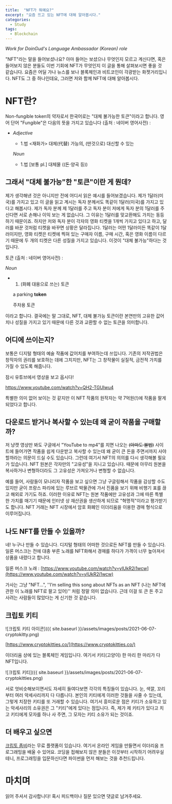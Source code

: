 ```yaml
---
title:  "NFT가 뭐예요?"
excerpt: "요즘 뜨고 있는 NFT에 대해 알아봅시다."
categories:
  - Study
tags:
  - Blockchain
---
```


*Work for DoinGud's Language Ambassador (Korean) role*

"NFT"라는 말을 들어보셨나요? 아마 들어는 보셨으나 무엇인지 모르고 계신다면, 혹은 들어보지 않은 분들도 이번 기회에 NFT가 무엇인지 이 글을 통해 살펴보시면 좋을 것 같습니다. 요즘은 어딜 가나 뉴스를 보나 블록체인과 비트코인이 각광받는 화젯거리입니다. NFT도 그 중 하나인데요, 그러면 저와 함께 NFT에 대해 알아봅시다.

# NFT란?

Non-fungible token의 약자로서 한국어로는 "대체 불가능한 토큰"이라고 합니다. 영어 단어 "Fungible"은 다음의 뜻을 가지고 있습니다 (출처 : 네이버 영어사전) :

- *Adjective*

  - 1.법
    <재화가> 대체(代替) 가능의, (딴것으로) 대신할 수 있는

  *Noun*

  - 1.법
    [보통 pl.] 대체물 ((돈·양곡 등))

## 그래서 "대체 불가능"한 "토큰"이란 게 뭔데?

제가 생각해낸 것은 아니지만 전에 어디서 읽은 예시를 들어보겠습니다. 제가 1달러(미국)를 가지고 있고 이 글을 읽고 계시는 독자 분께서도 똑같이 1달러(미국)를 가지고 있다고 해봅시다. 제가 독자 분께 제 1달러를 주고 독자 분이 저에게 독자 분의 1달러를 주신다면 서로 손해나 이익 보는 게 없습니다. 그 이유는 1달러를 맞교환해도 가치는 동등하기 때문이죠. 하지만 저와 독자 분이 각자의 영화 티켓을 1개씩 가지고 있다고 하고, 달러를 바꾼 것처럼 티켓을 바꾸면 상황은 달라집니다. 1달러는 어떤 1달러이든 똑같이 1달러이지만, 영화 티켓은 티켓에 찍혀 있는 구매자 이름, 구매 시간, 혹은 영화 이름이 다르기 때문에 두 개의 티켓은 다른 성질을 가지고 있습니다. 이것이 "대체 불가능"하다는 것입니다.

토큰 (출처 : 네이버 영어사전) :

*Noun*

- 1. (화폐 대용으로 쓰는) 토큰

  a parking **token** 

  주차용 토큰

이라고 합니다. 결국에는 말 그대로, NFT, 대체 불가능 토큰이란 본연만의 고유한 값어치나 성질을 가지고 있기 때문에 다른 것과 교환할 수 없는 토큰을 의미합니다.

## 어디에 쓰이는지?

보통은 디지털 형태의 예술 작품에 값어치를 부여하는데 쓰입니다. 기존의 저작권법은 창작자의 권리를 보호하는 데에 그치지만, NFT는 그 창작물이 실질적, 금전적 가치를 가질 수 있도록 해줍니다.

잠시 유튜브에서 영상을 보고 옵시다!

https://www.youtube.com/watch?v=QH2-TGUlwu4

특별한 의미 없어 보이는 것 같지만 이 NFT 작품의 원작자는 약 7억원(!)에 작품을 팔게 되었다고 합니다.

## 다운로드 받거나 복사할 수 있는데 왜 굳이 작품을 구매할까?

저 냥캣 영상만 봐도 구글에서 "YouTube to mp4"를 치면 나오는 ~~(아마도 불법)~~ 사이트에 들어가면 작품을 쉽게 다운받고 복사할 수 있는데 왜 굳이 큰 돈을 주면서까지 사야 할까라는 의문이 드실 수도 있습니다. 그런데 여기서 NFT의 의의를 다시 생각해볼 필요가 있습니다. NFT 원본은 각자만의 "고유성"을 지니고 있습니다. 때문에 아무리 원본을 복사하거나 변형하더라도 그 고유성은 가져오거나 변형할 수 없습니다.

예를 들어, 사람들이 모나리자 작품을 보고 싶으면 그냥 구글링해서 작품을 감상할 수도 있지만 굳이 프랑스 파리에 있는 루브르 박물관에 가서 진품을 보기 위해 비행기 표를 끊고 해외로 가기도 하죠. 이러한 이유로 NFT는 원본 작품에만 고유성과 그에 따른 특별한 가치를 매기기 때문에 인터넷 상 재산권을 생산하게 되므로 "혁명적"이라고 평가받기도 합니다. NFT 거래는 NFT 시장에서 암호 화폐인 이더리움을 이용한 경매 형식으로 이루어집니다.

## 나도 NFT를 만들 수 있을까?

네! 누구나 만들 수 있습니다. 디지털 형태의 어떠한 것으로든 NFT를 만들 수 있습니다. 일론 머스크는 전에 대충 부른 노래를 NFT화해서 경매를 하다가 가격이 너무 높아져서 상품을 내렸다고 합니다.

일론 머스크 노래 : [https://www.youtube.com/watch?v=ylUkR2i1wcw](https://www.youtube.com/watch?v=ylUkR2i1wcw)

가사는 그냥 "NFT...", ''I’m selling this song about NFTs as an NFT (나는 NFT에 관한 이 노래를 NFT로 팔고 있어)'' 처럼 정말 의미 없습니다. 근데 이걸 또 큰 돈 주고 사려는 사람들이 많았다는 게 신기한 것 같습니다.

## 크립토 키티

![크립토 키티 아이콘]({{ site.baseurl }}/assets/images/posts/2021-06-07-cryptokitty.png)

[https://www.cryptokitties.co/](https://www.cryptokitties.co/)

이더리움 상에 있는 블록체인 게임입니다. 여기서 키티(고양이) 한 마리 한 마리가 다 NFT입니다.

![크립토 키티]({{ site.baseurl }}/assets/images/posts/2021-06-07-cryptokitties.png)

서로 엇비슷해보이면서도 자세히 들여다보면 각각의 특징들이 있습니다. 눈, 색깔, 꼬리부터 여러 악세사리까지 다 다릅니다. 본인의 키티에게 이러한 것들을 사줄 수 있는데, 그렇게 치장한 키티를 또 거래할 수 있습니다. 여기서 흥미로운 점은 키티가 소유하고 있는 악세사리의 소유권은 그 "키티"에게 있다는 점입니다. 즉, 제가 제 키티가 있다고 치고 키티에게 모자를 하나 사 주면, 그 모자는 키티 소유가 되는 것이죠.

## 더 배우고 싶으면

[크립토 좀비](https://cryptozombies.io/)라는 무료 플랫폼이 있습니다. 여기서 온라인 게임을 만들면서 이더리움 프로그래밍을 배울 수 있어요. 코딩을 접해보지 않은 분들은 이것부터 시작하기 어려우실 테니, 프로그래밍을 입문하신다면 파이썬을 먼저 해보는 것을 추천드립니다.

# 마치며

읽어 주셔서 감사합니다! 혹시 피드백이나 질문 있으면 댓글로 남겨주세요.